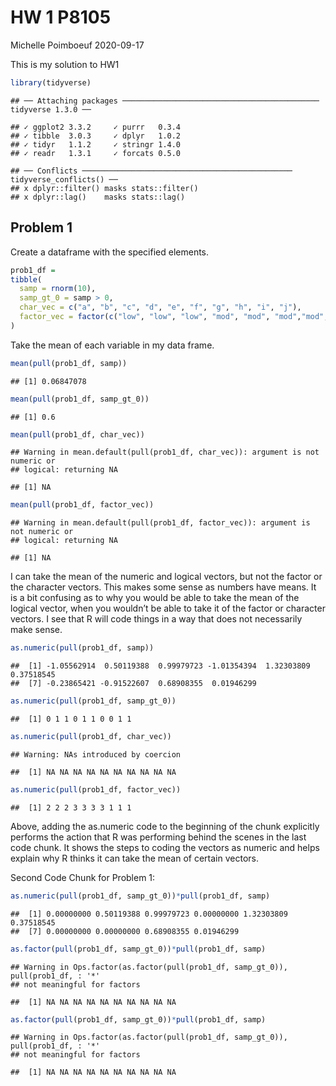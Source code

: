 HW 1 P8105
================
Michelle Poimboeuf
2020-09-17

This is my solution to HW1

``` r
library(tidyverse)
```

    ## ── Attaching packages ──────────────────────────────────────────── tidyverse 1.3.0 ──

    ## ✓ ggplot2 3.3.2     ✓ purrr   0.3.4
    ## ✓ tibble  3.0.3     ✓ dplyr   1.0.2
    ## ✓ tidyr   1.1.2     ✓ stringr 1.4.0
    ## ✓ readr   1.3.1     ✓ forcats 0.5.0

    ## ── Conflicts ─────────────────────────────────────────────── tidyverse_conflicts() ──
    ## x dplyr::filter() masks stats::filter()
    ## x dplyr::lag()    masks stats::lag()

## Problem 1

Create a dataframe with the specified elements.

``` r
prob1_df = 
tibble(
  samp = rnorm(10),
  samp_gt_0 = samp > 0, 
  char_vec = c("a", "b", "c", "d", "e", "f", "g", "h", "i", "j"),
  factor_vec = factor(c("low", "low", "low", "mod", "mod", "mod","mod", "high", "high", "high"))
)
```

Take the mean of each variable in my data frame.

``` r
mean(pull(prob1_df, samp))
```

    ## [1] 0.06847078

``` r
mean(pull(prob1_df, samp_gt_0))
```

    ## [1] 0.6

``` r
mean(pull(prob1_df, char_vec))
```

    ## Warning in mean.default(pull(prob1_df, char_vec)): argument is not numeric or
    ## logical: returning NA

    ## [1] NA

``` r
mean(pull(prob1_df, factor_vec))
```

    ## Warning in mean.default(pull(prob1_df, factor_vec)): argument is not numeric or
    ## logical: returning NA

    ## [1] NA

I can take the mean of the numeric and logical vectors, but not the
factor or the character vectors. This makes some sense as numbers have
means. It is a bit confusing as to why you would be able to take the
mean of the logical vector, when you wouldn’t be able to take it of the
factor or character vectors. I see that R will code things in a way that
does not necessarily make sense.

``` r
as.numeric(pull(prob1_df, samp))
```

    ##  [1] -1.05562914  0.50119388  0.99979723 -1.01354394  1.32303809  0.37518545
    ##  [7] -0.23865421 -0.91522607  0.68908355  0.01946299

``` r
as.numeric(pull(prob1_df, samp_gt_0))
```

    ##  [1] 0 1 1 0 1 1 0 0 1 1

``` r
as.numeric(pull(prob1_df, char_vec))
```

    ## Warning: NAs introduced by coercion

    ##  [1] NA NA NA NA NA NA NA NA NA NA

``` r
as.numeric(pull(prob1_df, factor_vec))
```

    ##  [1] 2 2 2 3 3 3 3 1 1 1

Above, adding the as.numeric code to the beginning of the chunk
explicitly performs the action that R was performing behind the scenes
in the last code chunk. It shows the steps to coding the vectors as
numeric and helps explain why R thinks it can take the mean of certain
vectors.

Second Code Chunk for Problem 1:

``` r
as.numeric(pull(prob1_df, samp_gt_0))*pull(prob1_df, samp)
```

    ##  [1] 0.00000000 0.50119388 0.99979723 0.00000000 1.32303809 0.37518545
    ##  [7] 0.00000000 0.00000000 0.68908355 0.01946299

``` r
as.factor(pull(prob1_df, samp_gt_0))*pull(prob1_df, samp)
```

    ## Warning in Ops.factor(as.factor(pull(prob1_df, samp_gt_0)), pull(prob1_df, : '*'
    ## not meaningful for factors

    ##  [1] NA NA NA NA NA NA NA NA NA NA

``` r
as.factor(pull(prob1_df, samp_gt_0))*pull(prob1_df, samp)
```

    ## Warning in Ops.factor(as.factor(pull(prob1_df, samp_gt_0)), pull(prob1_df, : '*'
    ## not meaningful for factors

    ##  [1] NA NA NA NA NA NA NA NA NA NA
